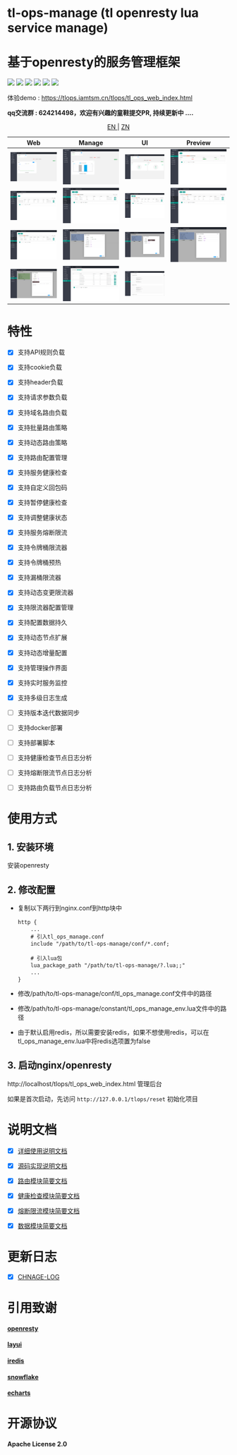 # tl-ops-manage (tl openresty lua service manage)

# 基于openresty的服务管理框架

[![](https://img.shields.io/badge/base-openresty-blue)](https://openresty.org/cn/)
[![](https://img.shields.io/badge/webmanage-red)](https://github.com/iamtsm/tl-ops-manage)
[![](https://img.shields.io/badge/healthcheck-red)](https://github.com/iamtsm/tl-ops-manage/blob/main/doc/tl-ops-health.md)
[![](https://img.shields.io/badge/balance-red)](https://github.com/iamtsm/tl-ops-manage/blob/main/doc/tl-ops-balance.md)
[![](https://img.shields.io/badge/limitfuse-red)](https://github.com/iamtsm/tl-ops-manage/blob/main/doc/tl-ops-balance.md)
[![](https://img.shields.io/badge/dynamic%20conf-green)](https://github.com/iamtsm/tl-ops-manage)



体验demo : https://tlops.iamtsm.cn/tlops/tl_ops_web_index.html


**qq交流群 : 624214498，欢迎有兴趣的童鞋提交PR, 持续更新中 ....**


<p align="center"> <a href="https://github.com/iamtsm/tl-ops-manage/blob/main/doc/README_EN.md"> EN </a> | <a href="https://github.com/iamtsm/tl-ops-manage#readme"> ZN </a>  </p>



| Web | Manage  | UI  | Preview  |
|:-------------:|:-------:|:-------:|:-------:|
| ![console_balance](doc/console_balance.png "console_balance") | ![console_health](doc/console_health.png "console_health") | ![console_fuse](doc/console_fuse.png "console_fuse") |![service](doc/service.png "service")
|![service_node](doc/service_node.png "service_node") |![balance_api](doc/balance_api.png "balance_api")| ![balance_cookie](doc/balance_cookie.png "balance_cookie") | ![balance_header](doc/balance_header.png "balance_header") 
|![balance_param](doc/balance_param.png "balance_param")|![fuse](doc/fuse.png "fuse")|![fuse_limit_token](doc/fuse_limit_token.png "fuse_limit_token")|![fuse_limit_leak](doc/fuse_limit_leak.png "fuse_limit_leak")
|![health](doc/health.png "health")|![store](doc/store.png "store")|![store_view](doc/store_view.png "store_view")


# 特性


- [x] 支持API规则负载

- [x] 支持cookie负载

- [x] 支持header负载

- [x] 支持请求参数负载

- [x] 支持域名路由负载

- [x] 支持批量路由策略

- [x] 支持动态路由策略

- [x] 支持路由配置管理


- [x] 支持服务健康检查

- [x] 支持自定义回包码

- [x] 支持暂停健康检查

- [x] 支持调整健康状态


- [x] 支持服务熔断限流

- [x] 支持令牌桶限流器

- [x] 支持令牌桶预热

- [x] 支持漏桶限流器

- [x] 支持动态变更限流器

- [x] 支持限流器配置管理


- [x] 支持配置数据持久

- [x] 支持动态节点扩展

- [x] 支持动态增量配置

- [x] 支持管理操作界面

- [x] 支持实时服务监控

- [x] 支持多级日志生成

- [ ] 支持版本迭代数据同步
 
- [ ] 支持docker部署

- [ ] 支持部署脚本

- [ ] 支持健康检查节点日志分析

- [ ] 支持熔断限流节点日志分析

- [ ] 支持路由负载节点日志分析





# 使用方式

## 1. 安装环境

安装openresty

## 2. 修改配置

- 复制以下两行到nginx.conf到http块中

    ````
    http {
        ...
        # 引入tl_ops_manage.conf
        include "/path/to/tl-ops-manage/conf/*.conf;

        # 引入lua包
        lua_package_path "/path/to/tl-ops-manage/?.lua;;"
        ...
    }
    ````

- 修改/path/to/tl-ops-manage/conf/tl_ops_manage.conf文件中的路径

- 修改/path/to/tl-ops-manage/constant/tl_ops_manage_env.lua文件中的路径

- 由于默认启用redis，所以需要安装redis，如果不想使用redis，可以在tl_ops_manage_env.lua中将redis选项置为false


## 3. 启动nginx/openresty

http://localhost/tlops/tl_ops_web_index.html  管理后台

如果是首次启动，先访问 `http://127.0.0.1/tlops/reset` 初始化项目



# 说明文档

- [x] [详细使用说明文档](https://blog.iamtsm.cn/detail.html?id=90)

- [x] [源码实现说明文档](https://blog.iamtsm.cn/detail.html?id=91)

- [x] [路由模块简要文档](doc/tl-ops-balance.md)

- [x] [健康检查模块简要文档](doc/tl-ops-health.md)

- [x] [熔断限流模块简要文档](doc/tl-ops-limit.md)

- [x] [数据模块简要文档](doc/tl-ops-store.md)


# 更新日志

- [x] [CHNAGE-LOG](doc/change.md)


# 引用致谢

#### [openresty](https://github.com/openresty/openresty)

#### [layui](https://github.com/layui/layui)

#### [iredis](https://github.com/membphis/lua-resty-iredis)

#### [snowflake](https://github.com/yunfengmeng/lua-resty-snowflake)

#### [echarts](https://github.com/apache/echarts)


# 开源协议

#### Apache License 2.0